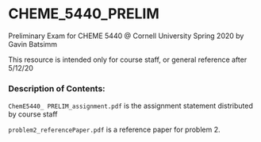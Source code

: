 # CHEME_5440_PRELIM
Preliminary Exam for CHEME 5440 @ Cornell University Spring 2020 by Gavin Batsimm

This resource is intended only for course staff, or general reference after 5/12/20

### Description of Contents:

`ChemE5440_ PRELIM_assignment.pdf` is the assignment statement distributed by course staff

`problem2_referencePaper.pdf` is a reference paper for problem 2.
